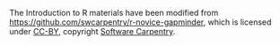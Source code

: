 The Introduction to R materials have been modified from
https://github.com/swcarpentry/r-novice-gapminder, which is licensed under
[CC-BY](https://creativecommons.org/licenses/by/4.0/), copyright [Software
Carpentry](http://software-carpentry.org/).
